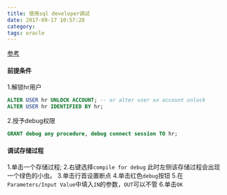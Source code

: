 ```yaml
---
title: 使用sql developer调试
date: 2017-09-17 10:57:28
category:
tags: oracle
---
```

[参考](http://www.oracle.com/technetwork/cn/tutorials/plsql-debug-088880-zhs.html#p)

#### 前提条件
1.解锁hr用户
```sql
ALTER USER hr UNLOCK ACCOUNT; -- or alter user xx account unlock
ALTER USER hr IDENTIFIED BY hr;
```
2.授予debug权限
```sql
GRANT debug any procedure, debug connect session TO hr;
```
#### 调试存储过程
1.单击一个存储过程;
2.右键选择`compile for debug`
  此时左侧该存储过程会出现一个绿色的小虫。
3.单击行首设置断点
4.单击红色`debug`按钮
5.在`Parameters/Input Value`中填入`IN`的参数，`OUT`可以不管
6.单击`OK`
